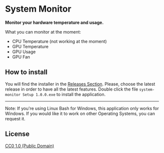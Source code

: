 # System Monitor

**Monitor your hardware temperature and usage.**

What you can monitor at the moment:

- CPU Temperature (not working at the moment)
- GPU Temperature
- GPU Usage
- GPU Fan

## How to install

You will find the installer in the [Releases Section](https://github.com/VaffanClash/Resource-monitor/releases/tag/v1.0.0). Please, choose the latest release in order to have all the latest features. Double click the file `system-monitor Setup 1.0.0.exe` to install the application.

-----

Note: If you're using Linux Bash for Windows, this application only works for Windows. If you would like it to work on other Operating Systems, you can request it.

## License

[CC0 1.0 (Public Domain)](LICENSE.md)
